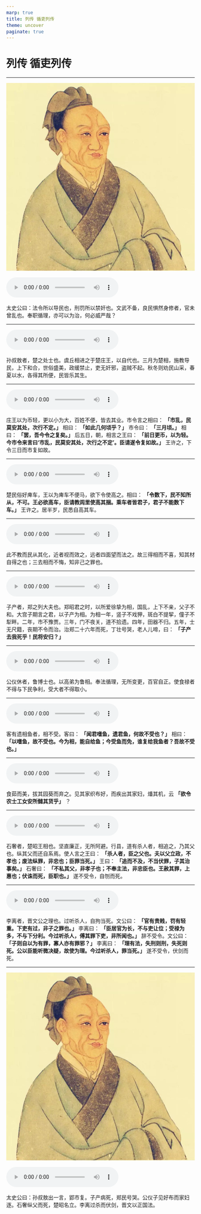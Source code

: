 ```yaml
---
marp: true
title: 列传 循吏列传
theme: uncover
paginate: true
---
```


# 列传 循吏列传

---

![bg left](assets/images/simaqian.jpg)

![](assets/audios/119/1.mp3)

太史公曰：法令所以导民也，刑罚所以禁奸也。文武不备，良民惧然身修者，官未曾乱也。奉职循理，亦可以为治，何必威严哉？

---

![](assets/audios/119/2.mp3)

孙叔敖者，楚之处士也。虞丘相进之于楚庄王，以自代也。三月为楚相，施教导民，上下和合，世俗盛美，政缓禁止，吏无奸邪，盗贼不起。秋冬则劝民山采，春夏以水，各得其所便，民皆乐其生。

---

![](assets/audios/119/3.mp3)

庄王以为币轻，更以小为大，百姓不便，皆去其业。市令言之相曰： __「市乱，民莫安其处，次行不定。」__ 相曰： __「如此几何顷乎？」__ 市令曰： __「三月顷。」__ 相曰： __「罢，吾今令之复矣。」__ 后五日，朝，相言之王曰： __「前日更币，以为轻。今市令来言曰‘市乱，民莫安其处，次行之不定’。臣请遂令复如故。」__ 王许之，下令三日而市复如故。

---

![](assets/audios/119/4.mp3)

楚民俗好庳车，王以为庳车不便马，欲下令使高之。相曰： __「令数下，民不知所从，不可。王必欲高车，臣请教闾里使高其捆。乘车者皆君子，君子不能数下车。」__ 王许之。居半岁，民悉自高其车。

---

![](assets/audios/119/5.mp3)

此不教而民从其化，近者视而效之，远者四面望而法之。故三得相而不喜，知其材自得之也；三去相而不悔，知非己之罪也。

---

![](assets/audios/119/6.mp3)

子产者，郑之列大夫也。郑昭君之时，以所爱徐挚为相，国乱，上下不亲，父子不和。大宫子期言之君，以子产为相。为相一年，竖子不戏狎，斑白不提挈，僮子不犁畔。二年，市不豫贾。三年，门不夜关，道不拾遗。四年，田器不归。五年，士无尺籍，丧期不令而治。治郑二十六年而死，丁壮号哭，老人儿啼，曰： __「子产去我死乎！民将安归？」__

---

![](assets/audios/119/7.mp3)

公仪休者，鲁博士也。以高弟为鲁相。奉法循理，无所变更，百官自正。使食禄者不得与下民争利，受大者不得取小。

---

![](assets/audios/119/8.mp3)

客有遗相鱼者，相不受。客曰： __「闻君嗜鱼，遗君鱼，何故不受也？」__ 相曰： __「以嗜鱼，故不受也。今为相，能自给鱼；今受鱼而免，谁复给我鱼者？吾故不受也。」__

---

![](assets/audios/119/9.mp3)

食茹而美，拔其园葵而弃之。见其家织布好，而疾出其家妇，燔其机，云 __「欲令农士工女安所雠其货乎」__ ？

---

![](assets/audios/119/10.mp3)

石奢者，楚昭王相也。坚直廉正，无所阿避。行县，道有杀人者，相追之，乃其父也。纵其父而还自系焉。使人言之王曰： __「杀人者，臣之父也。夫以父立政，不孝也；废法纵罪，非忠也；臣罪当死。」__ 王曰： __「追而不及，不当伏罪，子其治事矣。」__ 石奢曰： __「不私其父，非孝子也；不奉主法，非忠臣也。王赦其罪，上惠也；伏诛而死，臣职也。」__ 遂不受令，自刎而死。

---

![](assets/audios/119/11.mp3)

李离者，晋文公之理也。过听杀人，自拘当死。文公曰： __「官有贵贱，罚有轻重。下吏有过，非子之罪也。」__ 李离曰： __「臣居官为长，不与吏让位；受禄为多，不与下分利。今过听杀人，傅其罪下吏，非所闻也。」__ 辞不受令。文公曰： __「子则自以为有罪，寡人亦有罪邪？」__ 李离曰： __「理有法，失刑则刑，失死则死。公以臣能听微决疑，故使为理。今过听杀人，罪当死。」__ 遂不受令，伏剑而死。

---

![bg left](assets/images/simaqian.jpg)

![](assets/audios/119/12.mp3)

太史公曰：孙叔敖出一言，郢市复。子产病死，郑民号哭。公仪子见好布而家妇逐。石奢纵父而死，楚昭名立。李离过杀而伏剑，晋文以正国法。